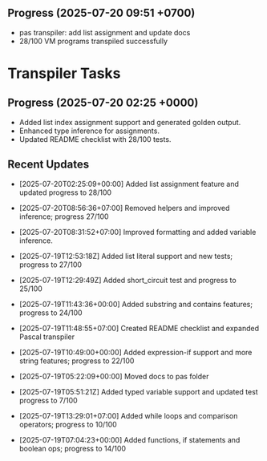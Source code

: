 ## Progress (2025-07-20 09:51 +0700)
- pas transpiler: add list assignment and update docs
- 28/100 VM programs transpiled successfully

# Transpiler Tasks

## Progress (2025-07-20 02:25 +0000)
- Added list index assignment support and generated golden output.
- Enhanced type inference for assignments.
- Updated README checklist with 28/100 tests.

## Recent Updates
- [2025-07-20T02:25:09+00:00] Added list assignment feature and updated progress to 28/100
- [2025-07-20T08:56:36+07:00] Removed helpers and improved inference; progress 27/100
- [2025-07-20T08:31:52+07:00] Improved formatting and added variable inference.
- [2025-07-19T12:53:18Z] Added list literal support and new tests; progress to 27/100
- [2025-07-19T12:29:49Z] Added short_circuit test and progress to 25/100
- [2025-07-19T11:43:36+00:00] Added substring and contains features; progress to 24/100
- [2025-07-19T11:48:55+07:00] Created README checklist and expanded Pascal transpiler

- [2025-07-19T10:49:00+00:00] Added expression-if support and more string features; progress to 22/100

- [2025-07-19T05:22:09+00:00] Moved docs to pas folder
- [2025-07-19T05:51:21Z] Added typed variable support and updated test progress to 7/100
- [2025-07-19T13:29:01+07:00] Added while loops and comparison operators; progress to 10/100
- [2025-07-19T07:04:23+00:00] Added functions, if statements and boolean ops; progress to 14/100
